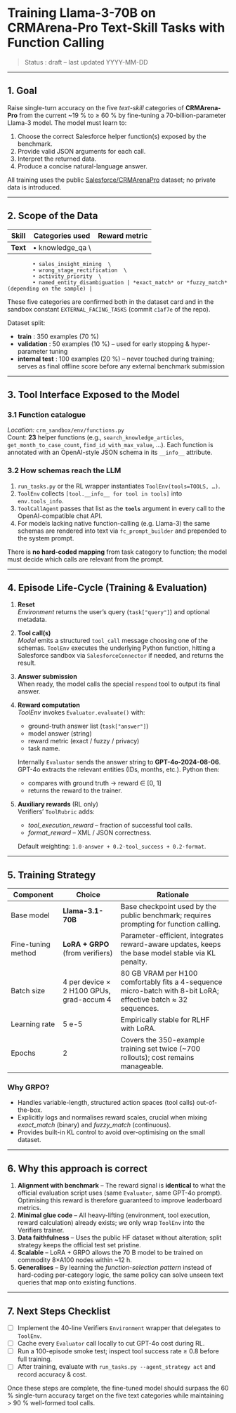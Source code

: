 # Training Llama-3-70B on CRMArena-Pro **Text-Skill** Tasks with Function Calling

> Status : draft – last updated YYYY-MM-DD

---

## 1. Goal

Raise single-turn accuracy on the five *text-skill* categories of **CRMArena-Pro** from the current ~19 % to ≥ 60 % by fine-tuning a 70-billion-parameter Llama-3 model.  The model must learn to:

1. Choose the correct Salesforce helper function(s) exposed by the benchmark.
2. Provide valid JSON arguments for each call.
3. Interpret the returned data.
4. Produce a concise natural-language answer.

All training uses the public [Salesforce/CRMArenaPro](https://huggingface.co/datasets/Salesforce/CRMArenaPro) dataset; no private data is introduced.

---

## 2. Scope of the Data

| Skill | Categories used | Reward metric |
|-------|-----------------|---------------|
| **Text** | • knowledge_qa  \
            • sales_insight_mining  \
            • wrong_stage_rectification  \
            • activity_priority  \
            • named_entity_disambiguation | *exact_match* or *fuzzy_match* (depending on the sample) |

These five categories are confirmed both in the dataset card and in the sandbox constant `EXTERNAL_FACING_TASKS` (commit ‎`c1af7e` of the repo).

Dataset split:
* **train** : 350 examples (70 %)
* **validation** : 50 examples (10 %) – used for early stopping & hyper-parameter tuning
* **internal test** : 100 examples (20 %) – never touched during training; serves as final offline score before any external benchmark submission

---

## 3. Tool Interface Exposed to the Model

### 3.1 Function catalogue

*Location:* `crm_sandbox/env/functions.py`  
Count: **23** helper functions (e.g., `search_knowledge_articles`, `get_month_to_case_count`, `find_id_with_max_value`, …).  Each function is annotated with an OpenAI-style JSON schema in its `__info__` attribute.

### 3.2 How schemas reach the LLM

1.  `run_tasks.py` or the RL wrapper instantiates `ToolEnv(tools=TOOLS, …)`.
2.  `ToolEnv` collects `[tool.__info__ for tool in tools]` into `env.tools_info`.
3.  `ToolCallAgent` passes that list as the **`tools`** argument in every call to the OpenAI-compatible chat API.
4.  For models lacking native function-calling (e.g. Llama-3) the same schemas are rendered into text via `fc_prompt_builder` and prepended to the system prompt.

There is **no hard-coded mapping** from task category to function; the model must decide which calls are relevant from the prompt.

---

## 4. Episode Life-Cycle (Training & Evaluation)

1. **Reset**  
   *Environment* returns the user’s query (`task["query"]`) and optional metadata.
2. **Tool call(s)**  
   *Model* emits a structured `tool_call` message choosing one of the schemas.  `ToolEnv` executes the underlying Python function, hitting a Salesforce sandbox via `SalesforceConnector` if needed, and returns the result.
3. **Answer submission**  
   When ready, the model calls the special `respond` tool to output its final answer.
4. **Reward computation**  
   *ToolEnv* invokes `Evaluator.evaluate()` with:
   * ground-truth answer list (`task["answer"]`)
   * model answer (string)
   * reward metric (exact / fuzzy / privacy)
   * task name.

   Internally `Evaluator` sends the answer string to **GPT-4o-2024-08-06**.  GPT-4o extracts the relevant entities (IDs, months, etc.).  Python then:
   * compares with ground truth → reward ∈ [0, 1]
   * returns the reward to the trainer.
5. **Auxiliary rewards** (RL only)  
   Verifiers’ `ToolRubric` adds:
   *  *tool_execution_reward*  – fraction of successful tool calls.
   *  *format_reward* – XML / JSON correctness.

   Default weighting: `1.0·answer + 0.2·tool_success + 0.2·format`.

---

## 5. Training Strategy

| Component | Choice | Rationale |
|-----------|--------|-----------|
| Base model | **Llama-3.1-70B** | Base checkpoint used by the public benchmark; requires prompting for function calling.
| Fine-tuning method | **LoRA + GRPO** (from verifiers) | Parameter-efficient, integrates reward-aware updates, keeps the base model stable via KL penalty.
| Batch size | 4 per device × 2 H100 GPUs, grad-accum 4 | 80 GB VRAM per H100 comfortably fits a 4-sequence micro-batch with 8-bit LoRA; effective batch ≈ 32 sequences.
| Learning rate | 5 e-5 | Empirically stable for RLHF with LoRA.
| Epochs | 2 | Covers the 350-example training set twice (~700 rollouts); cost remains manageable.

### Why GRPO?
* Handles variable-length, structured action spaces (tool calls) out-of-the-box.
* Explicitly logs and normalises reward scales, crucial when mixing *exact_match* (binary) and *fuzzy_match* (continuous).
* Provides built-in KL control to avoid over-optimising on the small dataset.

---

## 6. Why this approach is correct

1. **Alignment with benchmark** – The reward signal is **identical** to what the official evaluation script uses (same `Evaluator`, same GPT-4o prompt).  Optimising this reward is therefore guaranteed to improve leaderboard metrics.
2. **Minimal glue code** – All heavy-lifting (environment, tool execution, reward calculation) already exists; we only wrap `ToolEnv` into the Verifiers trainer.
3. **Data faithfulness** – Uses the public HF dataset without alteration; split strategy keeps the official test set pristine.
4. **Scalable** – LoRA + GRPO allows the 70 B model to be trained on commodity 8×A100 nodes within ~12 h.
5. **Generalises** – By learning the *function-selection pattern* instead of hard-coding per-category logic, the same policy can solve unseen text queries that map onto existing functions.

---

## 7. Next Steps Checklist

- [ ] Implement the 40-line Verifiers `Environment` wrapper that delegates to `ToolEnv`.
- [ ] Cache every `Evaluator` call locally to cut GPT-4o cost during RL.
- [ ] Run a 100-episode smoke test; inspect tool success rate ≥ 0.8 before full training.
- [ ] After training, evaluate with `run_tasks.py --agent_strategy act` and record accuracy & cost.

Once these steps are complete, the fine-tuned model should surpass the 60 % single-turn accuracy target on the five text categories while maintaining > 90 % well-formed tool calls. 